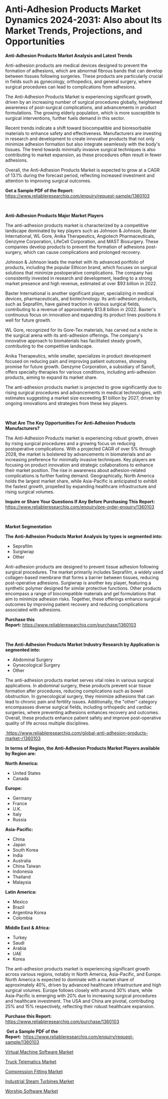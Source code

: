 <p><h1>Anti-Adhesion Products Market Dynamics 2024-2031: Also about Its Market Trends, Projections, and Opportunities</h1></p><p><strong>Anti-Adhesion Products Market Analysis and Latest Trends</strong></p>
<p><p>Anti-adhesion products are medical devices designed to prevent the formation of adhesions, which are abnormal fibrous bands that can develop between tissues following surgeries. These products are particularly crucial in fields such as gynecology, orthopedics, and general surgery, where surgical procedures can lead to complications from adhesions. </p><p>The Anti-Adhesion Products Market is experiencing significant growth, driven by an increasing number of surgical procedures globally, heightened awareness of post-surgical complications, and advancements in product formulations. The growing elderly population, which is more susceptible to surgical interventions, further fuels demand in this sector. </p><p>Recent trends indicate a shift toward biocompatible and bioresorbable materials to enhance safety and effectiveness. Manufacturers are investing in research and development to create innovative products that not only minimize adhesion formation but also integrate seamlessly with the body's tissues. The trend towards minimally invasive surgical techniques is also contributing to market expansion, as these procedures often result in fewer adhesions. </p><p>Overall, the Anti-Adhesion Products Market is expected to grow at a CAGR of 13.1% during the forecast period, reflecting increased investment and attention to improving surgical outcomes.</p></p>
<p><strong>Get a Sample PDF of the Report:&nbsp;</strong> <a href="https://www.reliableresearchiq.com/enquiry/request-sample/1360103?utm_campaign=1087&utm_medium=2&utm_source=Github&utm_content=ia&utm_term=17112024&utm_id=anti-adhesion-products">https://www.reliableresearchiq.com/enquiry/request-sample/1360103</a></p>
<p>&nbsp;</p>
<p><strong>Anti-Adhesion Products Major Market Players</strong></p>
<p><p>The anti-adhesion products market is characterized by a competitive landscape dominated by key players such as Johnson & Johnson, Baxter International, WL Gore, Anika Therapeutics, Angiotech Pharmaceuticals, Genzyme Corporation, LifeCell Corporation, and MAST Biosurgery. These companies develop products to prevent the formation of adhesions post-surgery, which can cause complications and prolonged recovery.</p><p>Johnson & Johnson leads the market with its advanced portfolio of products, including the popular Ethicon brand, which focuses on surgical solutions that minimize postoperative complications. The company has consistently invested in research and development, leading to a strong market presence and high revenue, estimated at over $93 billion in 2022.</p><p>Baxter International is another significant player, specializing in medical devices, pharmaceuticals, and biotechnology. Its anti-adhesion products, such as Seprafilm, have gained traction in various surgical fields, contributing to a revenue of approximately $13.8 billion in 2022. Baxter's continuous focus on innovation and expanding its product lines positions it well for future growth.</p><p>WL Gore, recognized for its Gore-Tex materials, has carved out a niche in the surgical arena with its anti-adhesion offerings. The company's innovative approach to biomaterials has facilitated steady growth, contributing to the competitive landscape.</p><p>Anika Therapeutics, while smaller, specializes in product development focused on reducing pain and improving patient outcomes, showing promise for future growth. Genzyme Corporation, a subsidiary of Sanofi, offers specialty therapies for various conditions, including anti-adhesion products, aiming to expand its market share.</p><p>The anti-adhesion products market is projected to grow significantly due to rising surgical procedures and advancements in medical technologies, with estimates suggesting a market size exceeding $1 billion by 2027, driven by ongoing innovations and strategies from these key players.</p></p>
<p>&nbsp;</p>
<p><strong>What Are The Key Opportunities For Anti-Adhesion Products Manufacturers?</strong></p>
<p><p>The Anti-Adhesion Products market is experiencing robust growth, driven by rising surgical procedures and a growing focus on reducing postoperative complications. With a projected CAGR of over 5% through 2028, the market is bolstered by advancements in biomaterials and an increasing preference for minimally invasive techniques. Key players are focusing on product innovation and strategic collaborations to enhance their market position. The rise in awareness about adhesion-related complications is further fueling demand. Geographically, North America holds the largest market share, while Asia-Pacific is anticipated to exhibit the fastest growth, propelled by expanding healthcare infrastructure and rising surgical volumes.</p></p>
<p><strong>Inquire or Share Your Questions If Any Before Purchasing This Report:</strong> <a href="https://www.reliableresearchiq.com/enquiry/pre-order-enquiry/1360103?utm_campaign=1087&utm_medium=2&utm_source=Github&utm_content=ia&utm_term=17112024&utm_id=anti-adhesion-products">https://www.reliableresearchiq.com/enquiry/pre-order-enquiry/1360103</a></p>
<p>&nbsp;</p>
<p><strong>Market Segmentation</strong></p>
<p><strong>The Anti-Adhesion Products Market Analysis by types is segmented into:</strong></p>
<p><ul><li>Seprafilm</li><li>Surgiwrap</li><li>Other</li></ul></p>
<p><p>Anti-adhesion products are designed to prevent tissue adhesion following surgical procedures. The market primarily includes Seprafilm, a widely used collagen-based membrane that forms a barrier between tissues, reducing post-operative adhesions. Surgiwrap is another key player, featuring a synthetic polymer designed for similar protective functions. Other products encompass a range of biocompatible materials and gel formulations that aim to minimize adhesion risks. Together, these offerings enhance surgical outcomes by improving patient recovery and reducing complications associated with adhesions.</p></p>
<p><strong>Purchase this Report:&nbsp;</strong><a href="https://www.reliableresearchiq.com/purchase/1360103?utm_campaign=1087&utm_medium=2&utm_source=Github&utm_content=ia&utm_term=17112024&utm_id=anti-adhesion-products">https://www.reliableresearchiq.com/purchase/1360103</a></p>
<p>&nbsp;</p>
<p><strong>The Anti-Adhesion Products Market Industry Research by Application is segmented into:</strong></p>
<p><ul><li>Abdominal Surgery</li><li>Gynecological Surgery</li><li>Other</li></ul></p>
<p><p>The anti-adhesion products market serves vital roles in various surgical applications. In abdominal surgery, these products prevent scar tissue formation after procedures, reducing complications such as bowel obstruction. In gynecological surgery, they minimize adhesions that can lead to chronic pain and fertility issues. Additionally, the "other" category encompasses diverse surgical fields, including orthopedic and cardiac surgeries, where preventing adhesions enhances recovery and outcomes. Overall, these products enhance patient safety and improve post-operative quality of life across multiple disciplines.</p></p>
<p><a href="https://www.reliableresearchiq.com/global-anti-adhesion-products-market-r1360103?utm_campaign=1087&utm_medium=2&utm_source=Github&utm_content=ia&utm_term=17112024&utm_id=anti-adhesion-products">&nbsp;https://www.reliableresearchiq.com/global-anti-adhesion-products-market-r1360103</a></p>
<p><strong>In terms of Region, the Anti-Adhesion Products Market Players available by Region are:</strong></p>
<p>
    <p> <strong> North America: </strong>
        <ul>
            <li>United States</li>
            <li>Canada</li>
        </ul>
        </p> 
    <p> <strong> Europe: </strong>
        <ul>
            <li>Germany</li>
            <li>France</li>
            <li>U.K.</li>
            <li>Italy</li>
            <li>Russia</li>
        </ul>
        </p> 
    <p> <strong> Asia-Pacific: </strong>
        <ul>
            <li>China</li>
            <li>Japan</li>
            <li>South Korea</li>
            <li>India</li>
            <li>Australia</li>
            <li>China Taiwan</li>
            <li>Indonesia</li>
            <li>Thailand</li>
            <li>Malaysia</li>
        </ul>
        </p> 
    <p> <strong> Latin America: </strong>
        <ul>
            <li>Mexico</li>
            <li>Brazil</li>
            <li>Argentina Korea</li>
            <li>Colombia</li>
        </ul>
        </p> 
    <p> <strong> Middle East & Africa: </strong>
        <ul>
            <li>Turkey</li>
            <li>Saudi</li>
            <li>Arabia</li>
            <li>UAE</li>
            <li>Korea</li>
        </ul>
    </p>
    </p>
<p><p>The anti-adhesion products market is experiencing significant growth across various regions, notably in North America, Asia-Pacific, and Europe. North America is expected to dominate with a market share of approximately 40%, driven by advanced healthcare infrastructure and high surgical volumes. Europe follows closely with around 30% share, while Asia-Pacific is emerging with 20% due to increasing surgical procedures and healthcare investment. The USA and China are pivotal, contributing 25% and 15% respectively, reflecting their robust healthcare expansion.</p></p>
<p><strong>Purchase this Report: </strong><a href="https://www.reliableresearchiq.com/purchase/1360103?utm_campaign=1087&utm_medium=2&utm_source=Github&utm_content=ia&utm_term=17112024&utm_id=anti-adhesion-products">https://www.reliableresearchiq.com/purchase/1360103</a></p>
<p>&nbsp;<strong>Get a Sample PDF of the Report:&nbsp;&nbsp;</strong><a href="https://www.reliableresearchiq.com/enquiry/request-sample/1360103?utm_campaign=1087&utm_medium=2&utm_source=Github&utm_content=ia&utm_term=17112024&utm_id=anti-adhesion-products">https://www.reliableresearchiq.com/enquiry/request-sample/1360103</a></p>
<p><strong></strong></p>
<p><p><a href="https://issuu.com/reportprime-2/docs/virtual-machine-software-market-siz_247ffab02debda?utm_campaign=1087&utm_medium=2&utm_source=Github&utm_content=ia&utm_term=17112024&utm_id=anti-adhesion-products">Virtual Machine Software Market</a></p><p><a href="https://www.linkedin.com/pulse/truck-telematics-industry-sector-new-technologies-market-impact-1kzaf?utm_campaign=1087&utm_medium=2&utm_source=Github&utm_content=ia&utm_term=17112024&utm_id=anti-adhesion-products">Truck Telematics Market</a></p><p><a href="https://www.linkedin.com/pulse/compression-fitting-market-matrix-applications-types-cagr-l175e?utm_campaign=1087&utm_medium=2&utm_source=Github&utm_content=ia&utm_term=17112024&utm_id=anti-adhesion-products">Compression Fitting Market</a></p><p><a href="https://www.linkedin.com/pulse/competitive-intelligence-industrial-steam-turbines-market-pzade?utm_campaign=1087&utm_medium=2&utm_source=Github&utm_content=ia&utm_term=17112024&utm_id=anti-adhesion-products">Industrial Steam Turbines Market</a></p><p><a href="https://issuu.com/reportprime-2/docs/worship-software-market-size-2030.p_0a80c6da9d8c64?utm_campaign=1087&utm_medium=2&utm_source=Github&utm_content=ia&utm_term=17112024&utm_id=anti-adhesion-products">Worship Software Market</a></p></p>